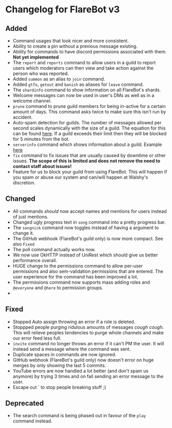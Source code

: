 # Changelog for FlareBot v3

## Added
 - Command usages that look nicer and more consistent.
 - Ability to create a pin without a previous message existing.
 - Ability for commands to have discord permissions associated with them. **Not yet implemented**
 - The `report` and `reports` command to allow users in a guild to report users which moderators can then view and take action against the person who was reported.
 - Added `summon` as an alias to `join` command.
 - Added `gtfo`, `getout` and `banish` as aliases for `leave` command.
 - The `shardinfo` command to show information on all FlareBot's shards.
 - Welcome messages can now be used in user's DMs as well as in a welcome channel.
 - `prune` command to prune guild members for being in-active for a certain amount of days. This command asks twice to make sure this isn't run by accident.
 - Auto-spam detection for guilds. The number of messages allowed per second scales dynamically with the size of a guild. The equation for this can be found [here](https://github.com/FlareBot/FlareBot/blob/dev/src/main/java/stream/flarebot/flarebot/Events.java#L394). If a guild exceeds their limit then they will be blocked for 5 minutes from the bot.
 - `serverinfo` command which shows information about a guild. Example [here](https://user-images.githubusercontent.com/10491247/28494542-870addf0-6ef7-11e7-825f-b117984d5fbf.PNG)
 - `fix` command to fix issues that are usually caused by downtime or other issues. **The scope of this is limited and does not remove the need to contact staff about issues!**
 - Feature for us to block your guild from using FlareBot. This will happen if you spam or abuse our system and can/will happen at Walshy's discretion.

## Changed
 - All commands *should* now accept names and mentions for users instead of just mentions.
 - Changed ugly progress text in `song` command into a pretty progress bar.
 - The `songnick` command now toggles instead of having a argument to change it.
 - The GitHub webhook (FlareBot's guild only) is now more compact. See also `Fixed`
 - The poll command actually works now.
 - We now use OkHTTP instead of UniRest which should give us better performance overall.
 - HUGE change to the permissions command to allow per-user permissions and also sem-validation permissions that are entered. The user experience for the command has been improved a lot.
 - The permissions command now supports mass adding roles and `@everyone` and `@here` to permission groups.
 - 

## Fixed
 - Stopped Auto assign throwing an error if a role is deleted.
 - Stoppped people purging ridulous amounts of messages *cough cough*. This will relieve peoples tendencies to purge whole channels and make our error feed less full.
 - `invite` command no longer throws an error if it can't PM the user. It will instead send a  message where the command was sent.
 - Duplicate spaces in commands are now ignored.
 - GitHub webhook (FlareBot's guild only) now doesn't error on huge merges by only showing the last 5 commits.
 - YouTube errors are now handled a lot better (and don't spam us anymore) by trying 3 times and on fail sending an error message to the user.
 - Escape out ` to stop people breaking stuff ;)


## Deprecated
 - The search command is being phased out in favour of the `play` command instead.